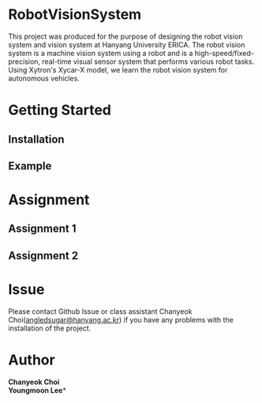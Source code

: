 # RobotVisionSystem
This project was produced for the purpose of designing the robot vision system and vision system at Hanyang University ERICA. The robot vision system is a machine vision system using a robot and is a high-speed/fixed-precision, real-time visual sensor system that performs various robot tasks. Using Xytron's Xycar-X model, we learn the robot vision system for autonomous vehicles.

# Getting Started
## Installation

## Example

# Assignment
## Assignment 1

## Assignment 2

# Issue
Please contact Github Issue or class assistant Chanyeok Choi(angledsugar@hanyang.ac.kr) if you have any problems with the installation of the project.  

# Author
**Chanyeok Choi**    
**Youngmoon Lee***